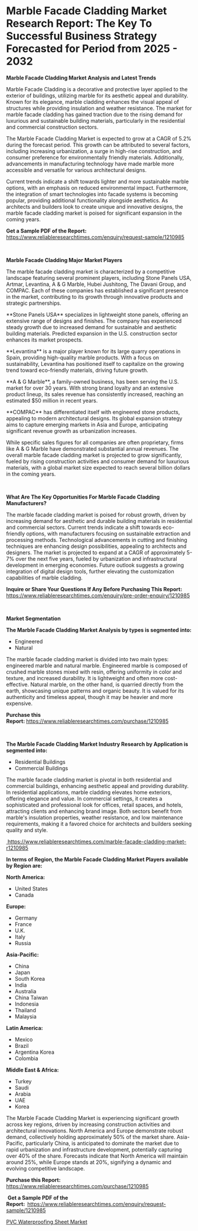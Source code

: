 <p><h1>Marble Facade Cladding Market Research Report: The Key To Successful Business Strategy Forecasted for Period from 2025 - 2032</h1></p><p><strong>Marble Facade Cladding Market Analysis and Latest Trends</strong></p>
<p><p>Marble Facade Cladding is a decorative and protective layer applied to the exterior of buildings, utilizing marble for its aesthetic appeal and durability. Known for its elegance, marble cladding enhances the visual appeal of structures while providing insulation and weather resistance. The market for marble facade cladding has gained traction due to the rising demand for luxurious and sustainable building materials, particularly in the residential and commercial construction sectors.</p><p>The Marble Facade Cladding Market is expected to grow at a CAGR of 5.2% during the forecast period. This growth can be attributed to several factors, including increasing urbanization, a surge in high-rise construction, and consumer preference for environmentally friendly materials. Additionally, advancements in manufacturing technology have made marble more accessible and versatile for various architectural designs.</p><p>Current trends indicate a shift towards lighter and more sustainable marble options, with an emphasis on reduced environmental impact. Furthermore, the integration of smart technologies into facade systems is becoming popular, providing additional functionality alongside aesthetics. As architects and builders look to create unique and innovative designs, the marble facade cladding market is poised for significant expansion in the coming years.</p></p>
<p><strong>Get a Sample PDF of the Report:&nbsp;</strong> <a href="https://www.reliableresearchtimes.com/enquiry/request-sample/1210985?utm_campaign=2201&utm_medium=2&utm_source=Github&utm_content=ia&utm_term=24032025&utm_id=marble-facade-cladding">https://www.reliableresearchtimes.com/enquiry/request-sample/1210985</a></p>
<p>&nbsp;</p>
<p><strong>Marble Facade Cladding Major Market Players</strong></p>
<p><p>The marble facade cladding market is characterized by a competitive landscape featuring several prominent players, including Stone Panels USA, Artmar, Levantina, A & G Marble, Hubei Jushitong, The Davani Group, and COMPAC. Each of these companies has established a significant presence in the market, contributing to its growth through innovative products and strategic partnerships.</p><p>**Stone Panels USA** specializes in lightweight stone panels, offering an extensive range of designs and finishes. The company has experienced steady growth due to increased demand for sustainable and aesthetic building materials. Predicted expansion in the U.S. construction sector enhances its market prospects.</p><p>**Levantina** is a major player known for its large quarry operations in Spain, providing high-quality marble products. With a focus on sustainability, Levantina has positioned itself to capitalize on the growing trend toward eco-friendly materials, driving future growth.</p><p>**A & G Marble**, a family-owned business, has been serving the U.S. market for over 30 years. With strong brand loyalty and an extensive product lineup, its sales revenue has consistently increased, reaching an estimated $50 million in recent years.</p><p>**COMPAC** has differentiated itself with engineered stone products, appealing to modern architectural designs. Its global expansion strategy aims to capture emerging markets in Asia and Europe, anticipating significant revenue growth as urbanization increases.</p><p>While specific sales figures for all companies are often proprietary, firms like A & G Marble have demonstrated substantial annual revenues. The overall marble facade cladding market is projected to grow significantly, fueled by rising construction activities and consumer demand for luxurious materials, with a global market size expected to reach several billion dollars in the coming years.</p></p>
<p>&nbsp;</p>
<p><strong>What Are The Key Opportunities For Marble Facade Cladding Manufacturers?</strong></p>
<p><p>The marble facade cladding market is poised for robust growth, driven by increasing demand for aesthetic and durable building materials in residential and commercial sectors. Current trends indicate a shift towards eco-friendly options, with manufacturers focusing on sustainable extraction and processing methods. Technological advancements in cutting and finishing techniques are enhancing design possibilities, appealing to architects and designers. The market is projected to expand at a CAGR of approximately 5-7% over the next five years, fueled by urbanization and infrastructural development in emerging economies. Future outlook suggests a growing integration of digital design tools, further elevating the customization capabilities of marble cladding.</p></p>
<p><strong>Inquire or Share Your Questions If Any Before Purchasing This Report:</strong> <a href="https://www.reliableresearchtimes.com/enquiry/pre-order-enquiry/1210985?utm_campaign=2201&utm_medium=2&utm_source=Github&utm_content=ia&utm_term=24032025&utm_id=marble-facade-cladding">https://www.reliableresearchtimes.com/enquiry/pre-order-enquiry/1210985</a></p>
<p>&nbsp;</p>
<p><strong>Market Segmentation</strong></p>
<p><strong>The Marble Facade Cladding Market Analysis by types is segmented into:</strong></p>
<p><ul><li>Engineered</li><li>Natural</li></ul></p>
<p><p>The marble facade cladding market is divided into two main types: engineered marble and natural marble. Engineered marble is composed of crushed marble stones mixed with resin, offering uniformity in color and texture, and increased durability. It is lightweight and often more cost-effective. Natural marble, on the other hand, is quarried directly from the earth, showcasing unique patterns and organic beauty. It is valued for its authenticity and timeless appeal, though it may be heavier and more expensive.</p></p>
<p><strong>Purchase this Report:&nbsp;</strong><a href="https://www.reliableresearchtimes.com/purchase/1210985?utm_campaign=2201&utm_medium=2&utm_source=Github&utm_content=ia&utm_term=24032025&utm_id=marble-facade-cladding">https://www.reliableresearchtimes.com/purchase/1210985</a></p>
<p>&nbsp;</p>
<p><strong>The Marble Facade Cladding Market Industry Research by Application is segmented into:</strong></p>
<p><ul><li>Residential Buildings</li><li>Commercial Buildings</li></ul></p>
<p><p>The marble facade cladding market is pivotal in both residential and commercial buildings, enhancing aesthetic appeal and providing durability. In residential applications, marble cladding elevates home exteriors, offering elegance and value. In commercial settings, it creates a sophisticated and professional look for offices, retail spaces, and hotels, attracting clients and enhancing brand image. Both sectors benefit from marble's insulation properties, weather resistance, and low maintenance requirements, making it a favored choice for architects and builders seeking quality and style.</p></p>
<p><a href="https://www.reliableresearchtimes.com/marble-facade-cladding-market-r1210985?utm_campaign=2201&utm_medium=2&utm_source=Github&utm_content=ia&utm_term=24032025&utm_id=marble-facade-cladding">&nbsp;https://www.reliableresearchtimes.com/marble-facade-cladding-market-r1210985</a></p>
<p><strong>In terms of Region, the Marble Facade Cladding Market Players available by Region are:</strong></p>
<p>
    <p> <strong> North America: </strong>
        <ul>
            <li>United States</li>
            <li>Canada</li>
        </ul>
        </p> 
    <p> <strong> Europe: </strong>
        <ul>
            <li>Germany</li>
            <li>France</li>
            <li>U.K.</li>
            <li>Italy</li>
            <li>Russia</li>
        </ul>
        </p> 
    <p> <strong> Asia-Pacific: </strong>
        <ul>
            <li>China</li>
            <li>Japan</li>
            <li>South Korea</li>
            <li>India</li>
            <li>Australia</li>
            <li>China Taiwan</li>
            <li>Indonesia</li>
            <li>Thailand</li>
            <li>Malaysia</li>
        </ul>
        </p> 
    <p> <strong> Latin America: </strong>
        <ul>
            <li>Mexico</li>
            <li>Brazil</li>
            <li>Argentina Korea</li>
            <li>Colombia</li>
        </ul>
        </p> 
    <p> <strong> Middle East & Africa: </strong>
        <ul>
            <li>Turkey</li>
            <li>Saudi</li>
            <li>Arabia</li>
            <li>UAE</li>
            <li>Korea</li>
        </ul>
    </p>
    </p>
<p><p>The Marble Facade Cladding Market is experiencing significant growth across key regions, driven by increasing construction activities and architectural innovations. North America and Europe demonstrate robust demand, collectively holding approximately 50% of the market share. Asia-Pacific, particularly China, is anticipated to dominate the market due to rapid urbanization and infrastructure development, potentially capturing over 40% of the share. Forecasts indicate that North America will maintain around 25%, while Europe stands at 20%, signifying a dynamic and evolving competitive landscape.</p></p>
<p><strong>Purchase this Report: </strong><a href="https://www.reliableresearchtimes.com/purchase/1210985?utm_campaign=2201&utm_medium=2&utm_source=Github&utm_content=ia&utm_term=24032025&utm_id=marble-facade-cladding">https://www.reliableresearchtimes.com/purchase/1210985</a></p>
<p>&nbsp;<strong>Get a Sample PDF of the Report:&nbsp;&nbsp;</strong><a href="https://www.reliableresearchtimes.com/enquiry/request-sample/1210985?utm_campaign=2201&utm_medium=2&utm_source=Github&utm_content=ia&utm_term=24032025&utm_id=marble-facade-cladding">https://www.reliableresearchtimes.com/enquiry/request-sample/1210985</a></p>
<p><strong></strong></p>
<p><p><a href="https://github.com/gerdabatiskzv9/Market-Research-Report-List-1/blob/main/pvc-waterproofing-sheet-market.md?utm_campaign=2201&utm_medium=2&utm_source=Github&utm_content=ia&utm_term=24032025&utm_id=marble-facade-cladding">PVC Waterproofing Sheet Market</a></p></p>